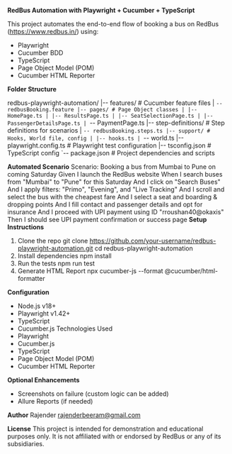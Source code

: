 **RedBus Automation with Playwright + Cucumber + TypeScript**

This project automates the end-to-end flow of booking a bus on RedBus (https://www.redbus.in/) using:
- Playwright
- Cucumber BDD
- TypeScript
- Page Object Model (POM)
- Cucumber HTML Reporter

**Folder Structure**

redbus-playwright-automation/
|-- features/ # Cucumber feature files
| `-- redbusBooking.feature
|-- pages/ # Page Object classes
| |-- HomePage.ts
| |-- ResultsPage.ts
| |-- SeatSelectionPage.ts
| |-- PassengerDetailsPage.ts
| `-- PaymentPage.ts
|-- step-definitions/ # Step definitions for scenarios
| `-- redbusBooking.steps.ts
|-- support/ # Hooks, World file, config
| |-- hooks.ts
| `-- world.ts
|-- playwright.config.ts # Playwright test configuration
|-- tsconfig.json # TypeScript config
`-- package.json # Project dependencies and scripts

**Automated Scenario**
Scenario: Booking a bus from Mumbai to Pune on coming Saturday
 Given I launch the RedBus website
 When I search buses from "Mumbai" to "Pune" for this Saturday
 And I click on "Search Buses"
 And I apply filters: "Primo", "Evening", and "Live Tracking"
 And I scroll and select the bus with the cheapest fare
 And I select a seat and boarding & dropping points
 And I fill contact and passenger details and opt for insurance
 And I proceed with UPI payment using ID "rroushan40@okaxis"
 Then I should see UPI payment confirmation or success page
**Setup Instructions**
1. Clone the repo
 git clone https://github.com/your-username/redbus-playwright-automation.git
 cd redbus-playwright-automation
2. Install dependencies
 npm install
3. Run the tests
 npm run test
4. Generate HTML Report
 npx cucumber-js --format @cucumber/html-formatter

**Configuration**
- Node.js v18+
- Playwright v1.42+
- TypeScript
- Cucumber.js
Technologies Used
- Playwright
- Cucumber.js
- TypeScript
- Page Object Model (POM)
- Cucumber HTML Reporter

**Optional Enhancements**
- Screenshots on failure (custom logic can be added)
- Allure Reports (if needed)

**Author**
Rajender
rajenderbeeram@gmail.com

**License**
This project is intended for demonstration and educational purposes only.
It is not affiliated with or endorsed by RedBus or any of its subsidiaries.
